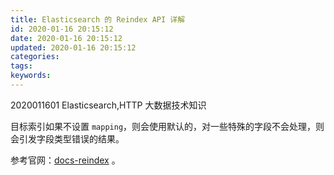 ```yaml
---
title: Elasticsearch 的 Reindex API 详解
id: 2020-01-16 20:15:12
date: 2020-01-16 20:15:12
updated: 2020-01-16 20:15:12
categories:
tags:
keywords:
---
```


2020011601
Elasticsearch,HTTP
大数据技术知识


<!-- more -->


目标索引如果不设置 `mapping`，则会使用默认的，对一些特殊的字段不会处理，则会引发字段类型错误的结果。

参考官网：[docs-reindex](https://www.elastic.co/guide/en/elasticsearch/reference/5.6/docs-reindex.html) 。

